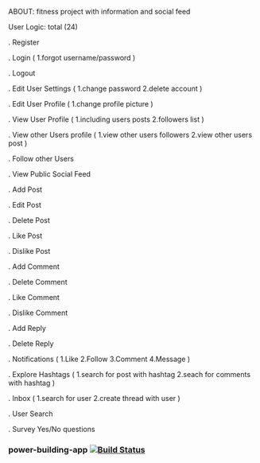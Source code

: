 ABOUT: fitness project with information and social feed 

User Logic: total (24)

.	Register 

.	Login 
	(
		1.forgot username/password
	)

.	Logout

.	Edit User Settings 
	(
		1.change password
		2.delete account
	)

.   Edit User Profile
	(
		1.change profile picture 
	) 

.   View User Profile
	(
    	1.including users posts 
    	2.followers list 
	)

.   View other Users profile
	(
		1.view other users followers
		2.view other users post 
	)

.	Follow other Users

.	View Public Social Feed 

.   Add Post

.   Edit Post

.   Delete Post

.   Like Post

.   Dislike Post

.   Add Comment

.   Delete Comment

.   Like Comment

.   Dislike Comment

.   Add Reply

.   Delete Reply

.   Notifications
	(
		1.Like 
		2.Follow
		3.Comment
		4.Message
	)

.   Explore Hashtags
	(
		1.search for post with hashtag 
		2.seach for comments with hashtag
	)

.   Inbox 
	(
		1.search for user
		2.create thread with user
	)

.	User Search 

.	Survey Yes/No questions 






### power-building-app [![Build Status](https://app.travis-ci.com/chetrambassit121/power-building.svg?branch=main)](https://app.travis-ci.com/chetrambassit121/power-building)